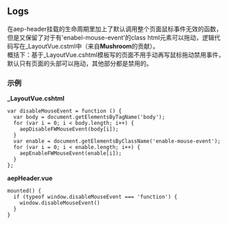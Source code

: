 ## Logs  
在aep-header挂载的生命周期里加上了默认调用整个页面鼠标事件无效的函数，但是又保留了对于有'enabel-mouse-event'的class html元素可以拖动，逻辑代码写在_LayoutVue.cstml中（来自**Mushroom**的贡献）。  
概括下：基于_LayoutVue.cshtml模板写的页面不用手动再写鼠标拖动禁用事件，默认只有页面的头部可以拖动，其他部分都是禁用的。

### 示例  

**_LayoutVue.cshtml**  

```
var disableMouseEvent = function () {
  var body = document.getElementsByTagName('body');
  for (var i = 0; i < body.length; i++) {
    aepDisableFWMouseEvent(body[i]);
  }
  var enable = document.getElementsByClassName('enable-mouse-event');
  for (var i = 0; i < enable.length; i++) {
    aepEnableFWMouseEvent(enable[i]);
  }
};
```

**aepHeader.vue**  

```
mounted() {
  if (typeof window.disableMouseEvent === 'function') {
    window.disableMouseEvent()
  }
}
```